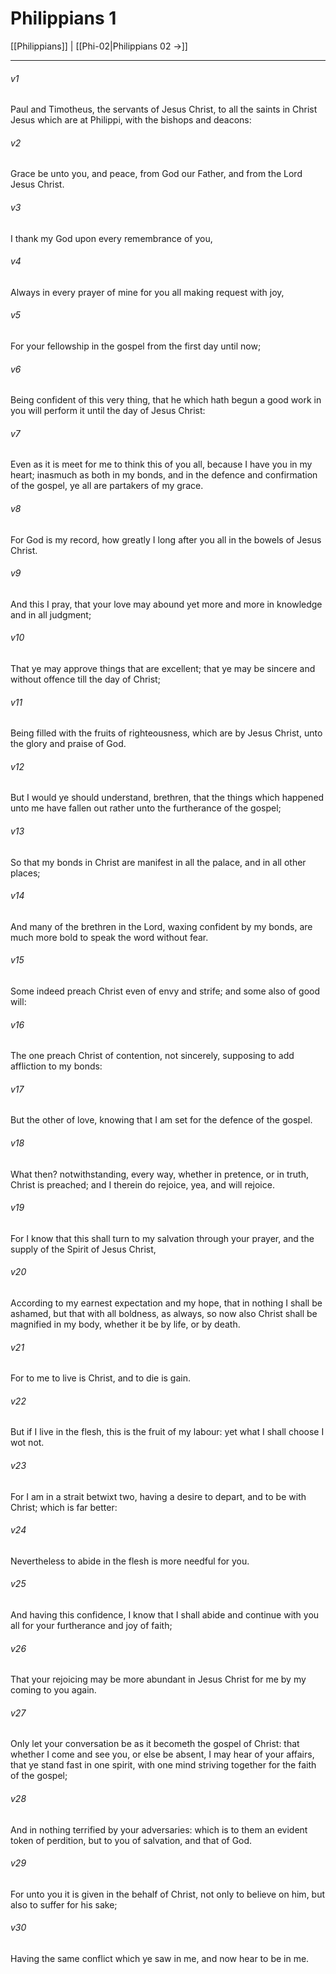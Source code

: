 # Philippians 1

[[Philippians]] | [[Phi-02|Philippians 02 →]]
***

###### v1
Paul and Timotheus, the servants of Jesus Christ, to all the saints in Christ Jesus which are at Philippi, with the bishops and deacons:
###### v2
Grace be unto you, and peace, from God our Father, and from the Lord Jesus Christ.
###### v3
I thank my God upon every remembrance of you,
###### v4
Always in every prayer of mine for you all making request with joy,
###### v5
For your fellowship in the gospel from the first day until now;
###### v6
Being confident of this very thing, that he which hath begun a good work in you will perform it until the day of Jesus Christ:
###### v7
Even as it is meet for me to think this of you all, because I have you in my heart; inasmuch as both in my bonds, and in the defence and confirmation of the gospel, ye all are partakers of my grace.
###### v8
For God is my record, how greatly I long after you all in the bowels of Jesus Christ.
###### v9
And this I pray, that your love may abound yet more and more in knowledge and in all judgment;
###### v10
That ye may approve things that are excellent; that ye may be sincere and without offence till the day of Christ;
###### v11
Being filled with the fruits of righteousness, which are by Jesus Christ, unto the glory and praise of God.
###### v12
But I would ye should understand, brethren, that the things which happened unto me have fallen out rather unto the furtherance of the gospel;
###### v13
So that my bonds in Christ are manifest in all the palace, and in all other places; 
###### v14
And many of the brethren in the Lord, waxing confident by my bonds, are much more bold to speak the word without fear.
###### v15
Some indeed preach Christ even of envy and strife; and some also of good will:
###### v16
The one preach Christ of contention, not sincerely, supposing to add affliction to my bonds:
###### v17
But the other of love, knowing that I am set for the defence of the gospel.
###### v18
What then? notwithstanding, every way, whether in pretence, or in truth, Christ is preached; and I therein do rejoice, yea, and will rejoice.
###### v19
For I know that this shall turn to my salvation through your prayer, and the supply of the Spirit of Jesus Christ,
###### v20
According to my earnest expectation and my hope, that in nothing I shall be ashamed, but that with all boldness, as always, so now also Christ shall be magnified in my body, whether it be by life, or by death.
###### v21
For to me to live is Christ, and to die is gain.
###### v22
But if I live in the flesh, this is the fruit of my labour: yet what I shall choose I wot not.
###### v23
For I am in a strait betwixt two, having a desire to depart, and to be with Christ; which is far better:
###### v24
Nevertheless to abide in the flesh is more needful for you.
###### v25
And having this confidence, I know that I shall abide and continue with you all for your furtherance and joy of faith;
###### v26
That your rejoicing may be more abundant in Jesus Christ for me by my coming to you again.
###### v27
Only let your conversation be as it becometh the gospel of Christ: that whether I come and see you, or else be absent, I may hear of your affairs, that ye stand fast in one spirit, with one mind striving together for the faith of the gospel;
###### v28
And in nothing terrified by your adversaries: which is to them an evident token of perdition, but to you of salvation, and that of God.
###### v29
For unto you it is given in the behalf of Christ, not only to believe on him, but also to suffer for his sake;
###### v30
Having the same conflict which ye saw in me, and now hear to be in me. 
